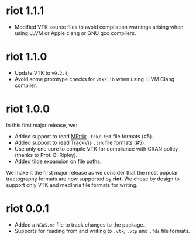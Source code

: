 # riot 1.1.1

* Modified VTK source files to avoid compilation warnings arising when using 
LLVM or Apple clang or GNU gcc compilers.

# riot 1.1.0

* Update VTK to `v9.2.4`;
* Avoid some prototype checks for `vtkzlib` when using LLVM Clang compiler.

# riot 1.0.0

In this first major release, we:

* Added support to read
[MRtrix](https://mrtrix.readthedocs.io/en/latest/getting_started/image_data.html)
`.tck/.tsf` file formats (#5).
* Added support to read [TrackVis](http://trackvis.org/docs/?subsect=fileformat)
`.trk` file formats (#5).
* Use only one core to compile VTK for compliance with CRAN policy (thanks to
Prof. B. Ripley).
* Added tilde expansion on file paths.

We make it the first major release as we consider that the most popular
tractography formats are now supported by **riot**. We chose by design to
support only VTK and medInria file formats for writing.

# riot 0.0.1

* Added a `NEWS.md` file to track changes to the package.
* Supports for reading from and writing to `.vtk`, `.vtp` and `.fds` file 
  formats.
